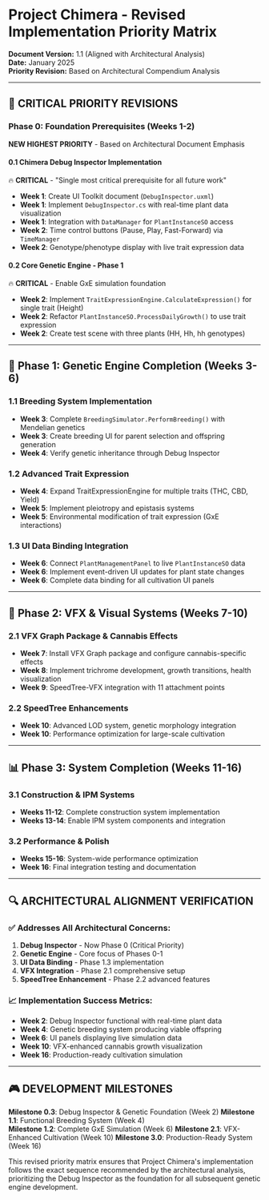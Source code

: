 # Project Chimera - Revised Implementation Priority Matrix

**Document Version:** 1.1 (Aligned with Architectural Analysis)  
**Date:** January 2025  
**Priority Revision:** Based on Architectural Compendium Analysis  

---

## 🎯 **CRITICAL PRIORITY REVISIONS**

### **Phase 0: Foundation Prerequisites (Weeks 1-2)**
**NEW HIGHEST PRIORITY** - Based on Architectural Document Emphasis

#### **0.1 Chimera Debug Inspector Implementation** 
🔥 **CRITICAL** - "Single most critical prerequisite for all future work"
- **Week 1**: Create UI Toolkit document (`DebugInspector.uxml`)
- **Week 1**: Implement `DebugInspector.cs` with real-time plant data visualization
- **Week 1**: Integration with `DataManager` for `PlantInstanceSO` access
- **Week 2**: Time control buttons (Pause, Play, Fast-Forward) via `TimeManager`
- **Week 2**: Genotype/phenotype display with live trait expression data

#### **0.2 Core Genetic Engine - Phase 1** 
🔥 **CRITICAL** - Enable GxE simulation foundation
- **Week 2**: Implement `TraitExpressionEngine.CalculateExpression()` for single trait (Height)
- **Week 2**: Refactor `PlantInstanceSO.ProcessDailyGrowth()` to use trait expression
- **Week 2**: Create test scene with three plants (HH, Hh, hh genotypes)

---

## 🧬 **Phase 1: Genetic Engine Completion (Weeks 3-6)**

### **1.1 Breeding System Implementation**
- **Week 3**: Complete `BreedingSimulator.PerformBreeding()` with Mendelian genetics
- **Week 3**: Create breeding UI for parent selection and offspring generation
- **Week 4**: Verify genetic inheritance through Debug Inspector

### **1.2 Advanced Trait Expression**
- **Week 4**: Expand TraitExpressionEngine for multiple traits (THC, CBD, Yield)
- **Week 5**: Implement pleiotropy and epistasis systems
- **Week 5**: Environmental modification of trait expression (GxE interactions)

### **1.3 UI Data Binding Integration**
- **Week 6**: Connect `PlantManagementPanel` to live `PlantInstanceSO` data
- **Week 6**: Implement event-driven UI updates for plant state changes
- **Week 6**: Complete data binding for all cultivation UI panels

---

## 🌿 **Phase 2: VFX & Visual Systems (Weeks 7-10)**

### **2.1 VFX Graph Package & Cannabis Effects**
- **Week 7**: Install VFX Graph package and configure cannabis-specific effects
- **Week 8**: Implement trichrome development, growth transitions, health visualization
- **Week 9**: SpeedTree-VFX integration with 11 attachment points

### **2.2 SpeedTree Enhancements**
- **Week 10**: Advanced LOD system, genetic morphology integration
- **Week 10**: Performance optimization for large-scale cultivation

---

## 📊 **Phase 3: System Completion (Weeks 11-16)**

### **3.1 Construction & IPM Systems**
- **Weeks 11-12**: Complete construction system implementation
- **Weeks 13-14**: Enable IPM system components and integration

### **3.2 Performance & Polish**
- **Weeks 15-16**: System-wide performance optimization
- **Week 16**: Final integration testing and documentation

---

## 🔍 **ARCHITECTURAL ALIGNMENT VERIFICATION**

### ✅ **Addresses All Architectural Concerns:**
1. **Debug Inspector** - Now Phase 0 (Critical Priority)
2. **Genetic Engine** - Core focus of Phases 0-1
3. **UI Data Binding** - Phase 1.3 implementation
4. **VFX Integration** - Phase 2.1 comprehensive setup
5. **SpeedTree Enhancement** - Phase 2.2 advanced features

### 📈 **Implementation Success Metrics:**
- **Week 2**: Debug Inspector functional with real-time plant data
- **Week 4**: Genetic breeding system producing viable offspring
- **Week 6**: UI panels displaying live simulation data
- **Week 10**: VFX-enhanced cannabis growth visualization
- **Week 16**: Production-ready cultivation simulation

---

## 🎮 **DEVELOPMENT MILESTONES**

**Milestone 0.3**: Debug Inspector & Genetic Foundation (Week 2)
**Milestone 1.1**: Functional Breeding System (Week 4)  
**Milestone 1.2**: Complete GxE Simulation (Week 6)
**Milestone 2.1**: VFX-Enhanced Cultivation (Week 10)
**Milestone 3.0**: Production-Ready System (Week 16)

This revised priority matrix ensures that Project Chimera's implementation follows the exact sequence recommended by the architectural analysis, prioritizing the Debug Inspector as the foundation for all subsequent genetic engine development.
